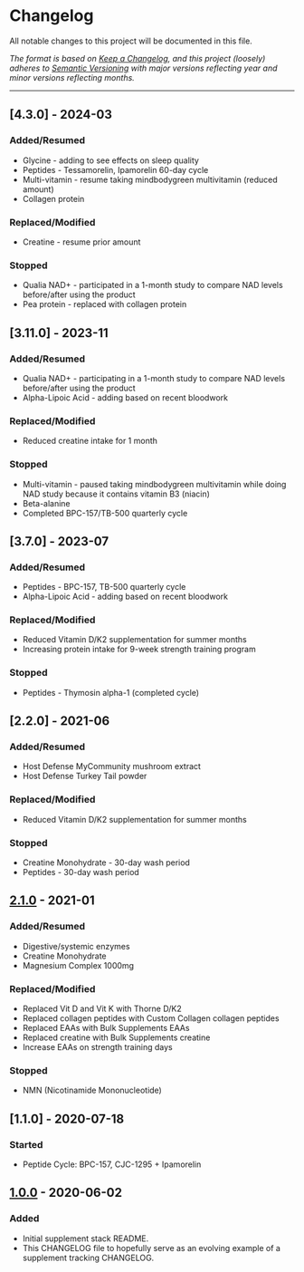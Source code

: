 # Changelog

All notable changes to this project will be documented in this file.

_The format is based on [Keep a Changelog](https://keepachangelog.com/en/1.0.0/),
and this project (loosely) adheres to [Semantic Versioning](https://semver.org/spec/v2.0.0.html) with major versions reflecting year and minor versions reflecting months._

---
## [4.3.0] - 2024-03

### Added/Resumed
- Glycine - adding to see effects on sleep quality
- Peptides - Tessamorelin, Ipamorelin 60-day cycle
- Multi-vitamin - resume taking mindbodygreen multivitamin (reduced amount)
- Collagen protein
  
### Replaced/Modified
-  Creatine - resume prior amount

### Stopped
- Qualia NAD+ - participated in a 1-month study to compare NAD levels before/after using the product
- Pea protein - replaced with collagen protein

## [3.11.0] - 2023-11

### Added/Resumed

- Qualia NAD+ - participating in a 1-month study to compare NAD levels before/after using the product
- Alpha-Lipoic Acid - adding based on recent bloodwork

### Replaced/Modified
- Reduced creatine intake for 1 month

### Stopped
- Multi-vitamin - paused taking mindbodygreen multivitamin while doing NAD study because it contains vitamin B3 (niacin)
- Beta-alanine
- Completed BPC-157/TB-500 quarterly cycle

## [3.7.0] - 2023-07

### Added/Resumed

- Peptides - BPC-157, TB-500 quarterly cycle
- Alpha-Lipoic Acid - adding based on recent bloodwork

### Replaced/Modified
- Reduced Vitamin D/K2 supplementation for summer months
- Increasing protein intake for 9-week strength training program

### Stopped
- Peptides - Thymosin alpha-1 (completed cycle)

## [2.2.0] - 2021-06

### Added/Resumed

- Host Defense MyCommunity mushroom extract
- Host Defense Turkey Tail powder
  
### Replaced/Modified

- Reduced Vitamin D/K2 supplementation for summer months
  
### Stopped

- Creatine Monohydrate - 30-day wash period
- Peptides - 30-day wash period


## [2.1.0] - 2021-01

### Added/Resumed

- Digestive/systemic enzymes
- Creatine Monohydrate
- Magnesium Complex 1000mg
  
### Replaced/Modified

- Replaced Vit D and Vit K with Thorne D/K2
- Replaced collagen peptides with Custom Collagen collagen peptides
- Replaced EAAs with Bulk Supplements EAAs
- Replaced creatine with Bulk Supplements creatine
- Increase EAAs on strength training days
  
### Stopped

- NMN (Nicotinamide Mononucleotide)
  
## [1.1.0] - 2020-07-18

### Started
- Peptide Cycle: BPC-157, CJC-1295 + Ipamorelin

## [1.0.0] - 2020-06-02

### Added

- Initial supplement stack README.
- This CHANGELOG file to hopefully serve as an evolving example of a supplement tracking CHANGELOG.

[1.0.0]: https://github.com/quantifiedbob/my-supplement-stack/releases/tag/v1.0.0
[2.1.0]: https://github.com/quantifiedbob/my-supplement-stack/releases/tag/v2.1.0

